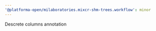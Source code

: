 ```yaml
---
'@platforma-open/milaboratories.mixcr-shm-trees.workflow': minor
---
```


Descrete columns annotation
